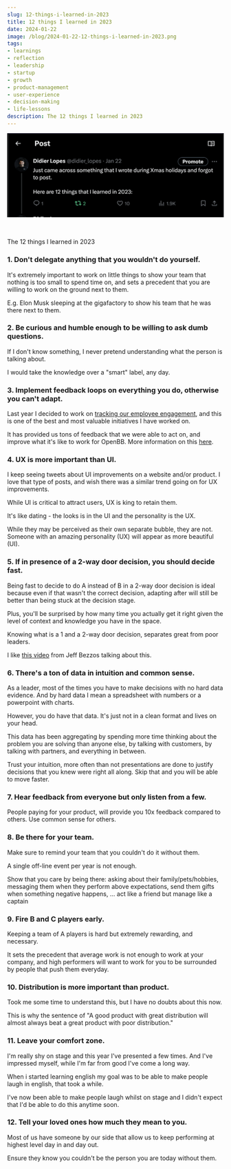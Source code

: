 ```yaml
---
slug: 12-things-i-learned-in-2023
title: 12 things I learned in 2023
date: 2024-01-22
image: /blog/2024-01-22-12-things-i-learned-in-2023.png
tags:
- learnings
- reflection
- leadership
- startup
- growth
- product-management
- user-experience
- decision-making
- life-lessons
description: The 12 things I learned in 2023
---
```




<p align="center">
    <img width="600" src="/blog/2024-01-22-12-things-i-learned-in-2023.png"/>
</p>

<br />

<!-- truncate -->

<div style={{borderTop: '1px solid #0088CC', margin: '1.5em 0'}} />

The 12 things I learned in 2023

### 1. Don't delegate anything that you wouldn't do yourself.

It's extremely important to work on little things to show your team that nothing is too small to spend time on, and sets a precedent that you are willing to work on the ground next to them.

E.g. Elon Musk sleeping at the gigafactory to show his team that he was there next to them.

### 2. Be curious and humble enough to be willing to ask dumb questions.

If I don't know something, I never pretend understanding what the person is talking about.

I would take the knowledge over a "smart" label, any day.

### 3. Implement feedback loops on everything you do, otherwise you can't adapt.

Last year I decided to work on [tracking our employee engagement](https://openbb.co/company/open/team), and this is one of the best and most valuable initiatives I have worked on.

It has provided us tons of feedback that we were able to act on, and improve what it's like to work for OpenBB. More information on this [here](https://openbb.co/blog/employee-engagement).

### 4. UX is more important than UI.

I keep seeing tweets about UI improvements on a website and/or product. I love that type of posts, and wish there was a similar trend going on for UX improvements.

While UI is critical to attract users, UX is king to retain them.

It's like dating - the looks is in the UI and the personality is the UX.

While they may be perceived as their own separate bubble, they are not. Someone with an amazing personality (UX) will appear as more beautiful (UI).

### 5. If in presence of a 2-way door decision, you should decide fast.

Being fast to decide to do A instead of B in a 2-way door decision is ideal because even if that wasn't the correct decision, adapting after will still be better than being stuck at the decision stage.

Plus, you'll be surprised by how many time you actually get it right given the level of context and knowledge you have in the space.

Knowing what is a 1 and a 2-way door decision, separates great from poor leaders.

I like [this video](https://tiktok.com/@evancarmichael/video/7317081673865235717) from Jeff Bezzos talking about this.

### 6. There's a ton of data in intuition and common sense.

As a leader, most of the times you have to make decisions with no hard data evidence. And by hard data I mean a spreadsheet with numbers or a powerpoint with charts.

However, you do have that data. It's just not in a clean format and lives on your head.

This data has been aggregating by spending more time thinking about the problem you are solving than anyone else, by talking with customers, by talking with partners, and everything in between.

Trust your intuition, more often than not presentations are done to justify decisions that you knew were right all along. Skip that and you will be able to move faster.

### 7. Hear feedback from everyone but only listen from a few.

People paying for your product, will provide you 10x feedback compared to others. Use common sense for others.

### 8. Be there for your team.

Make sure to remind your team that you couldn't do it without them.

A single off-line event per year is not enough.

Show that you care by being there: asking about their family/pets/hobbies, messaging them when they perform above expectations, send them gifts when something negative happens, ... act like a friend but manage like a captain

### 9. Fire B and C players early. 

Keeping a team of A players is hard but extremely rewarding, and necessary. 

It sets the precedent that average work is not enough to work at your company, and high performers will want to work for you to be surrounded by people that push them everyday.

### 10. Distribution is more important than product.

Took me some time to understand this, but I have no doubts about this now.

This is why the sentence of "A good product with great distribution will almost always beat a great product with poor distribution."

### 11. Leave your comfort zone.

I'm really shy on stage and this year I've presented a few times. And I've impressed myself, while I'm far from good I've come a long way.

When i started learning english my goal was to be able to make people laugh in english, that took a while.

I've now been able to make people laugh whilst on stage and I didn't expect that I'd be able to do this anytime soon.

### 12. Tell your loved ones how much they mean to you.

Most of us have someone by our side that allow us to keep performing at highest level day in and day out.

Ensure they know you couldn't be the person you are today without them.
